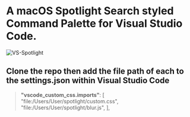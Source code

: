 # A macOS Spotlight Search styled Command Palette for Visual Studio Code.

![VS-Spotlight](https://github.com/user-attachments/assets/c0b2606b-87af-4f33-b368-a92b40fc2d3b)

## Clone the repo then add the file path of each to the settings.json within Visual Studio Code
 >  **"vscode_custom_css.imports"**: [
    "file:/Users/User/spotlight/custom.css",
    "file:/Users/User/spotlight/blur.js",
    ],
